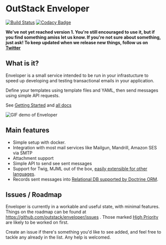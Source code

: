 # OutStack Enveloper

[![Build Status](https://travis-ci.org/outstack/enveloper.svg?branch=master)](https://travis-ci.org/outstack/enveloper)
[![Codacy Badge](https://api.codacy.com/project/badge/Grade/93720c538eac41c78502805bfa6c04d2)](https://www.codacy.com/app/outstack/enveloper?utm_source=github.com&utm_medium=referral&utm_content=outstack/enveloper&utm_campaign=badger)

**We've not yet reached version 1. You're still encouraged to use it, but if you find something amiss let us know. If you're not sure about something, just ask! To keep updated when we release new things, follow us on [Twitter](https://twitter.com/_outstack)**

## What is it? 

Enveloper is a small service intended to be run in your infrastucture to speed up developing and testing transactional emails in your application.

Define your templates using template files and YAML, then send messages using simple API requests. 

See [Getting Started](./docs/01-getting-started.md) and [all docs](./docs)

![GIF demo of Enveloper](https://i.imgur.com/WUUE7Ff.gif)

## Main features

 - Simple setup with docker.
 - Integration with most mail services like Mailgun, Mandrill, Amazon SES via SMTP
 - Attachment support
 - Simple API to send see sent messages
 - Support for Twig, MJML out of the box, [easily extensible for other languages](./docs/04-advanced-templating.md).
 - Records sent messages into [Relational DB supported by Doctrine ORM](http://docs.doctrine-project.org/projects/doctrine-dbal/en/latest/reference/platforms.html).

## Issues / Roadmap
Enveloper is currently in a workable and useful state, with minimal features. Things on the roadmap can be found at https://github.com/outstack/enveloper/issues . Those marked [High Priority](https://github.com/outstack/enveloper/issues?q=is%3Aopen+is%3Aissue+label%3A%22High+Priority%22) are likely to be worked on first. 

Create an issue if there's something you'd like to see added, and feel free to tackle any already in the list. Any help is welcomed. 
